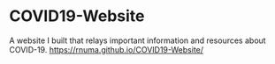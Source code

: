 # COVID19-Website
A website I built that relays important information and resources about COVID-19.
https://rnuma.github.io/COVID19-Website/
